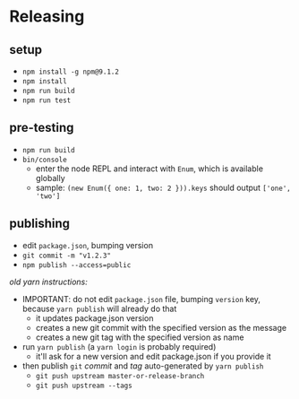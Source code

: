 # Releasing

## setup

- `npm install -g npm@9.1.2`
- `npm install`
- `npm run build`
- `npm run test`


## pre-testing

- `npm run build`
- `bin/console`
  - enter the node REPL and interact with `Enum`, which is available globally
  - sample: `(new Enum({ one: 1, two: 2 })).keys` should output `['one', 'two']`


## publishing

- edit `package.json`, bumping version
- `git commit -m "v1.2.3"`
- `npm publish --access=public`


_old yarn instructions:_
- IMPORTANT: do not edit `package.json` file, bumping `version` key, because `yarn publish` will already do that
  - it updates package.json version
  - creates a new git commit with the specified version as the message
  - creates a new git tag with the specified version as name
- run `yarn publish` (a `yarn login` is probably required)
  + it'll ask for a new version and edit package.json if you provide it
- then publish `git` _commit_ and _tag_ auto-generated by `yarn publish`
  - `git push upstream master-or-release-branch`
  - `git push upstream --tags`
